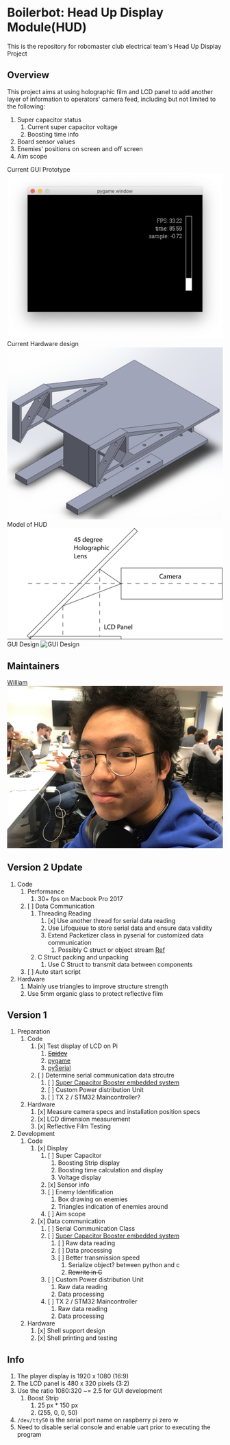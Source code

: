 # Boilerbot: Head Up Display Module(HUD)

This is the repository for robomaster club electrical team's Head Up Display Project

## Overview

This project aims at using holographic film and LCD panel to add another layer of information
to operators' camera feed, including but not limited to the following:

1. Super capacitor status
   1. Current super capacitor voltage
   2. Boosting time info
2. Board sensor values
3. Enemies' positions on screen and off screen
4. Aim scope


Current GUI Prototype
![Current GUI Prototype](./resource/images/GUI-Prototype-3.png)
Current Hardware design
![Current Hardware design](./resource/images/HUD-Shell-V2.png)
Model of HUD
![Model of HUD](./resource/images/preview.png "Model Explain")
GUI Design
![GUI Design](./resource/images/GUI-Design.png "GUI Design")

## Maintainers

[William](https://purduerobomaster.slack.com/team/UCNH7S52P)
![Headshot](resource/doc/Weili-An.png)

## Version 2 Update

1. Code
    1. Performance
        1. 30+ fps on Macbook Pro 2017
    1. [ ] Data Communication
        1. Threading Reading
            1. [x] Use another thread for serial data reading
            1. Use Lifoqueue to store serial data and ensure data validity
            1. Extend Packetizer class in pyserial for customized data communication
                1. Possibly C struct or object stream [Ref](https://docs.python.org/3/library/struct.html)
        1. C Struct packing and unpacking
            1. Use C Struct to transmit data between components
    1. [ ] Auto start script
2. Hardware
    1. Mainly use triangles to improve structure strength
    1. Use 5mm organic glass to protect reflective film

## Version 1

1. Preparation
   1. Code
      1. [x] Test display of LCD on Pi
         1. ~~[Spidev](http://github.com/doceme/py-spidev)~~
         2. [pygame](https://www.pygame.org/docs)
         3. [pySerial](https://pyserial.readthedocs.io/en/latest/shortintro.html)
      2. [ ] Determine serial communication data strcutre
         1. [ ] [Super Capacitor Booster embedded system](https://github.com/RoboMaster-Club/Super-Capacitor-Booster)
         2. [ ] Custom Power distribution Unit
         3. [ ] TX 2 / STM32 Maincontroller?
   2. Hardware
      1. [x] Measure camera specs and installation position specs 
      2. [x] LCD dimension measurement
      3. [x] Reflective Film Testing
2. Development
   1. Code
      1. [x] Display
         1. [ ] Super Capacitor
            1. Boosting Strip display
            2. Boosting time calculation and display
            3. Voltage display
         2. [x] Sensor info
         3. [ ] Enemy Identification
            1. Box drawing on enemies
            2. Triangles indication of enemies around
         4. [ ] Aim scope
      2. [x] Data communication
         1. [ ] Serial Communication Class
         2. [ ] [Super Capacitor Booster embedded system](https://github.com/RoboMaster-Club/Super-Capacitor-Booster)
            1. [ ] Raw data reading
            2. [ ] Data processing
            3. [ ] Better transmission speed
               1. Serialize object? between python and c
               2. ~~Rewrite in C~~
         3. [ ] Custom Power distribution Unit
            1. Raw data reading
            2. Data processing
         4. [ ] TX 2 / STM32 Maincontroller
            1. Raw data reading
            2. Data processing
   2. Hardware
      1. [x] Shell support design
      2. [x] Shell printing and testing

## Info
1. The player display is 1920 x 1080 (16:9)
2. The LCD panel is 480 x 320 pixels (3:2)
3. Use the ratio 1080:320 ~= 2.5 for GUI development
   1. Boost Strip
      1. 25 px *  150 px
      2. (255, 0, 0, 50)
4. `/dev/ttyS0` is the serial port name on raspberry pi zero w
5. Need to disable serial console and enable uart prior to executing the program